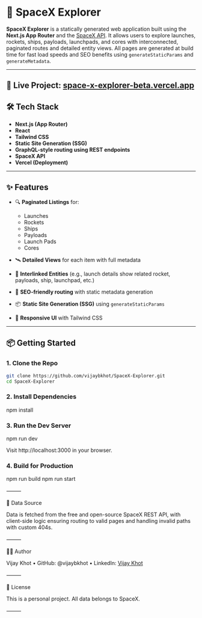 # 🚀 SpaceX Explorer

**SpaceX Explorer** is a statically generated web application built using the **Next.js App Router** and the [SpaceX API](https://github.com/r-spacex/SpaceX-API). It allows users to explore launches, rockets, ships, payloads, launchpads, and cores with interconnected, paginated routes and detailed entity views. All pages are generated at build time for fast load speeds and SEO benefits using `generateStaticParams` and `generateMetadata`.

---
🔗 **Live Project:** [space-x-explorer-beta.vercel.app](https://space-x-explorer-beta.vercel.app/)
---

## 🛠️ Tech Stack

- **Next.js (App Router)**
- **React**
- **Tailwind CSS**
- **Static Site Generation (SSG)**
- **GraphQL-style routing using REST endpoints**
- **SpaceX API**
- **Vercel (Deployment)**

---

## ✨ Features

- 🔍 **Paginated Listings** for:
  - Launches
  - Rockets
  - Ships
  - Payloads
  - Launch Pads
  - Cores

- 🛰️ **Detailed Views** for each item with full metadata
- 🔗 **Interlinked Entities** (e.g., launch details show related rocket, payloads, ship, launchpad, etc.)
- 🧭 **SEO-friendly routing** with static metadata generation
- 📦 **Static Site Generation (SSG)** using `generateStaticParams`
- 🎨 **Responsive UI** with Tailwind CSS

---

## 📦 Getting Started

### 1. Clone the Repo

```bash
git clone https://github.com/vijaybkhot/SpaceX-Explorer.git
cd SpaceX-Explorer
```

### 2. Install Dependencies

npm install


### 3. Run the Dev Server

npm run dev

Visit http://localhost:3000 in your browser.


### 4. Build for Production

npm run build
npm run start


⸻

📁 Data Source

Data is fetched from the free and open-source SpaceX REST API, with client-side logic ensuring routing to valid pages and handling invalid paths with custom 404s.

⸻

🙋‍♂️ Author

Vijay Khot
	•	GitHub: @vijaybkhot
	•	LinkedIn: [Vijay Khot](https://www.linkedin.com/in/vijay-khot/)

⸻

📄 License

This is a personal project. All data belongs to SpaceX.

⸻
